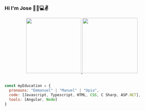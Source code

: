 ### Hi I'm Jose 👩‍💻💻✌

<div align="center">
  <a href="https://github.com/JoseUpia">
  <img height="180em" src="https://github-readme-stats.vercel.app/api?username=JoseUpia&show_icons=true&title_color=79d9f9&icon_color=A0ACAD&text_color=fff&bg_color=33032F&include_all_commits=true&count_private=false"/>
  <img height="180em" src="https://github-readme-stats.vercel.app/api/top-langs/?username=JoseUpia&layout=compact&title_color=79d9f9&icon_color=A0ACAD&text_color=fff&bg_color=33032F&langs_count=7&theme=dracula"/>
    <br><br>
</div>

  
  
```js
const myEducation = {
  pronouns: "Emmanuel" | "Manuel" | "Upia",
  code: [Javascript, Typescript, HTML, CSS, C Sharp, ASP.NET],
  tools: [Angular, Node]
}
```
  
<!--
**JoseUpia/JoseUpia** is a ✨ _special_ ✨ repository because its `README.md` (this file) appears on your GitHub profile.

Here are some ideas to get you started:

- 🔭 I’m currently working on ...
- 🌱 I’m currently learning ...
- 👯 I’m looking to collaborate on ...
- 🤔 I’m looking for help with ...
- 💬 Ask me about ...
- 📫 How to reach me: ...
- 😄 Pronouns: ...
- ⚡ Fun fact: ...
-->
